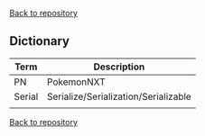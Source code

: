 
[Back to repository]

Dictionary
------------------------------------------------------------------------------------------------

| Term    | Description                           |
|-------- |-------------------------------------- |
| PN      | PokemonNXT                            |
| Serial  | Serialize/Serialization/Serializable  |
|         |                                       |

[Back to repository]

[Back to repository]: https://github.com/PokemonNxtDevStudio/PokemonNXTPhoton